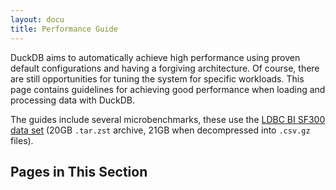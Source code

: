```yaml
---
layout: docu
title: Performance Guide
---
```


DuckDB aims to automatically achieve high performance using proven default configurations and having a forgiving architecture. Of course, there are still opportunities for tuning the system for specific workloads. This page contains guidelines for achieving good performance when loading and processing data with DuckDB.

The guides include several microbenchmarks, these use the [LDBC BI SF300 data set](https://blobs.duckdb.org/data/ldbc-sf300-comments.tar.zst) (20GB `.tar.zst` archive, 21GB when decompressed into `.csv.gz` files).

## Pages in This Section
